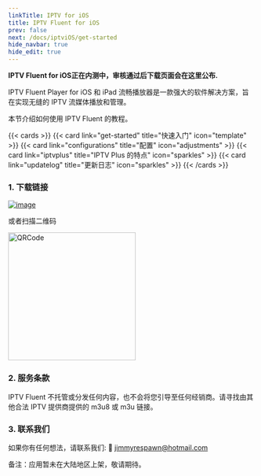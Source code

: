 ```yaml
---
linkTitle: IPTV for iOS
title: IPTV Fluent for iOS
prev: false
next: /docs/iptviOS/get-started
hide_navbar: true
hide_edit: true
---
```


**IPTV Fluent for iOS正在内测中，审核通过后下载页面会在这里公布.**

IPTV Fluent Player for iOS 和 iPad 流畅播放器是一款强大的软件解决方案，旨在实现无缝的 IPTV 流媒体播放和管理。

本节介绍如何使用 IPTV Fluent 的教程。

<!-- more -->

{{< cards >}}
{{< card link="get-started" title="快速入门" icon="template" >}}
{{< card link="configurations" title="配置" icon="adjustments" >}}
{{< card link="iptvplus" title="IPTV Plus 的特点" icon="sparkles" >}}
{{< card link="updatelog" title="更新日志" icon="sparkles" >}}
{{< /cards >}}

### 1. 下载链接

[![image](https://od.lk/s/221204631_BUHm4/AppStoreDownloadBadge.png#left)](https://apps.apple.com/app/id6744343679?ct=officialwebsite)

或者扫描二维码

<img src="/images/IPTVFluentAppStoreQRCode.webp" width="260" alt="QRCode" />

### 2. 服务条款

IPTV Fluent 不托管或分发任何内容，也不会将您引导至任何经销商。请寻找由其他合法 IPTV 提供商提供的 m3u8 或 m3u 链接。

### 3. 联系我们

如果你有任何想法，请联系我们: 📧 jimmyrespawn@hotmail.com

备注：应用暂未在大陆地区上架，敬请期待。